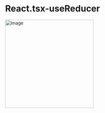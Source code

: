 # React.tsx-useReducer

<img width="285" alt="image" src="https://user-images.githubusercontent.com/110806387/183539888-37993ba4-a406-41a7-875c-b8d0dae13c4f.png">
